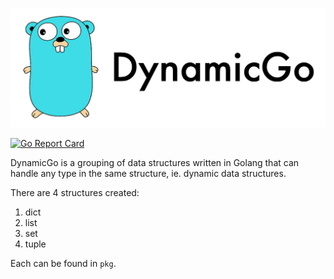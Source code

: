 ![alt text](https://github.com/CalderLund/DynamicGo/blob/main/assets/DynamicGoLogo.png?raw=true)

[![Go Report Card](https://goreportcard.com/badge/github.com/CalderLund/DynamicGo?style=flat-square)](https://goreportcard.com/report/github.com/CalderLund/DynamicGo)

DynamicGo is a grouping of data structures written in Golang that can handle any type in the same structure, ie. dynamic data structures.

There are 4 structures created:
1. dict
2. list
3. set
4. tuple

Each can be found in `pkg`.
